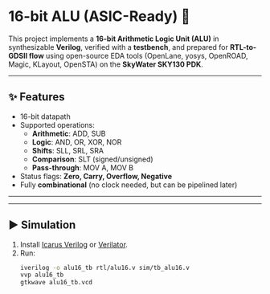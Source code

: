 # 16-bit ALU (ASIC-Ready) 🔧

This project implements a **16-bit Arithmetic Logic Unit (ALU)** in synthesizable **Verilog**, verified with a **testbench**, and prepared for **RTL-to-GDSII flow** using open-source EDA tools (OpenLane, yosys, OpenROAD, Magic, KLayout, OpenSTA) on the **SkyWater SKY130 PDK**.

---

## ✨ Features
- 16-bit datapath
- Supported operations:
  - **Arithmetic**: ADD, SUB
  - **Logic**: AND, OR, XOR, NOR
  - **Shifts**: SLL, SRL, SRA
  - **Comparison**: SLT (signed/unsigned)
  - **Pass-through**: MOV A, MOV B
- Status flags: **Zero, Carry, Overflow, Negative**
- Fully **combinational** (no clock needed, but can be pipelined later)

---


---

## ▶️ Simulation
1. Install [Icarus Verilog](http://iverilog.icarus.com/) or [Verilator](https://www.veripool.org/wiki/verilator).
2. Run:
   ```bash
   iverilog -o alu16_tb rtl/alu16.v sim/tb_alu16.v
   vvp alu16_tb
   gtkwave alu16_tb.vcd
